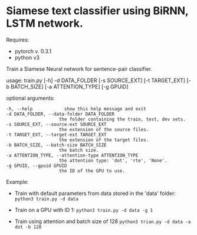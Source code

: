 # Siamese text classifier using BiRNN, LSTM network.

Requires: 
- pytorch v. 0.3.1 
- python v3 

Train a Siamese Neural network for sentence-pair classifier.

usage: 
    train.py [-h] -d DATA_FOLDER [-s SOURCE_EXT] [-t TARGET_EXT]
                [-b BATCH_SIZE] [-a ATTENTION_TYPE] [-g GPUID]

optional arguments:

    -h, --help            show this help message and exit
    -d DATA_FOLDER, --data-folder DATA_FOLDER
                        the folder containing the train, test, dev sets.
    -s SOURCE_EXT, --source-ext SOURCE_EXT
                        the extension of the source files.
    -t TARGET_EXT, --target-ext TARGET_EXT
                        the extension of the target files.
    -b BATCH_SIZE, --batch-size BATCH_SIZE
                        the batch size.
    -a ATTENTION_TYPE, --attention-type ATTENTION_TYPE
                        the attention type: 'dot', 'rte', 'None'.
    -g GPUID, --gpuid GPUID
                        the ID of the GPU to use.

Example:
- Train with default parameters from data stored in the 'data' folder:
```python3 train.py -d data```

- Train on a GPU with ID 1:
```python3 train.py -d data -g 1```

- Train using attention and batch size of 128
```python3 trian.py -d data -a dot -b 128```
